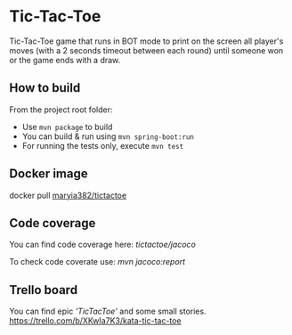 # Tic-Tac-Toe
Tic-Tac-Toe game that runs in BOT mode to print on the screen all player's moves (with a 2 seconds timeout between each round) until someone won or the
game ends with a draw.

## How to build
From the project root folder:
* Use `mvn package` to build
* You can build & run using `mvn spring-boot:run`
* For running the tests only, execute `mvn test`

## Docker image
docker pull [maryia382/tictactoe](https://hub.docker.com/r/maryia382/tictactoe)

## Code coverage
You can find code coverage here: *tictactoe/jacoco*

To check code coverate use: *mvn jacoco:report*

## Trello board 
You can find epic *'TicTacToe'* and some small stories.
https://trello.com/b/XKwIa7K3/kata-tic-tac-toe